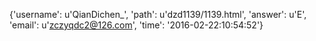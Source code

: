 {'username': u'QianDichen_', 'path': u'dzd1139/1139.html', 'answer': u'E', 'email': u'zczyqdc2@126.com', 'time': '2016-02-22:10:54:52'}